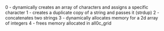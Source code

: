 0 - dynamically creates an array of characters and assigns a specific character
1 - creates a duplicate copy of a string and passes it (strdup)
2 - concatenates two strings
3 - dynamically allocates memory for a 2d array of integers
4 - frees memory allocated in all0c_grid

